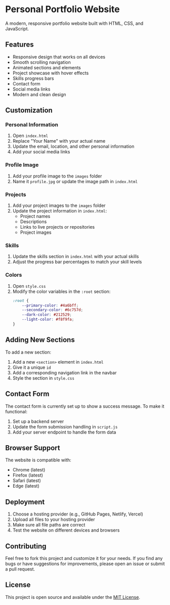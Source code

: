 # Personal Portfolio Website

A modern, responsive portfolio website built with HTML, CSS, and JavaScript.

## Features

- Responsive design that works on all devices
- Smooth scrolling navigation
- Animated sections and elements
- Project showcase with hover effects
- Skills progress bars
- Contact form
- Social media links
- Modern and clean design

## Customization

### Personal Information
1. Open `index.html`
2. Replace "Your Name" with your actual name
3. Update the email, location, and other personal information
4. Add your social media links

### Profile Image
1. Add your profile image to the `images` folder
2. Name it `profile.jpg` or update the image path in `index.html`

### Projects
1. Add your project images to the `images` folder
2. Update the project information in `index.html`:
   - Project names
   - Descriptions
   - Links to live projects or repositories
   - Project images

### Skills
1. Update the skills section in `index.html` with your actual skills
2. Adjust the progress bar percentages to match your skill levels

### Colors
1. Open `style.css`
2. Modify the color variables in the `:root` section:
   ```css
   :root {
       --primary-color: #4a6bff;
       --secondary-color: #6c757d;
       --dark-color: #212529;
       --light-color: #f8f9fa;
   }
   ```

## Adding New Sections

To add a new section:
1. Add a new `<section>` element in `index.html`
2. Give it a unique `id`
3. Add a corresponding navigation link in the navbar
4. Style the section in `style.css`

## Contact Form

The contact form is currently set up to show a success message. To make it functional:
1. Set up a backend server
2. Update the form submission handling in `script.js`
3. Add your server endpoint to handle the form data

## Browser Support

The website is compatible with:
- Chrome (latest)
- Firefox (latest)
- Safari (latest)
- Edge (latest)

## Deployment

1. Choose a hosting provider (e.g., GitHub Pages, Netlify, Vercel)
2. Upload all files to your hosting provider
3. Make sure all file paths are correct
4. Test the website on different devices and browsers

## Contributing

Feel free to fork this project and customize it for your needs. If you find any bugs or have suggestions for improvements, please open an issue or submit a pull request.

## License

This project is open source and available under the [MIT License](LICENSE). 